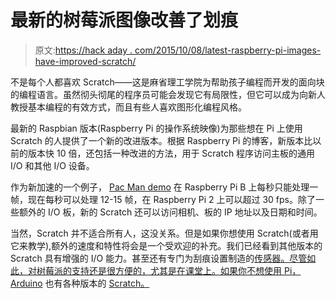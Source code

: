 # 最新的树莓派图像改善了划痕

> 原文:[https://hack aday . com/2015/10/08/latest-raspberry-pi-images-have-improved-scratch/](https://hackaday.com/2015/10/08/latest-raspberry-pi-images-have-improved-scratch/)

不是每个人都喜欢 Scratch——这是麻省理工学院为帮助孩子编程而开发的面向块的编程语言。虽然彻头彻尾的程序员可能会发现它有局限性，但它可以成为向新人教授基本编程的有效方式，而且有些人喜欢图形化编程风格。

最新的 Raspbian 版本(Raspberry Pi 的操作系统映像)为那些想在 Pi 上使用 Scratch 的人提供了一个新的改进版本。根据 Raspberry Pi 的博客，新版本比以前的版本快 10 倍，还包括一种改进的方法，用于 Scratch 程序访问主板的通用 I/O 和其他 I/O 设备。

作为新加速的一个例子， [Pac Man demo](https://github.com/raspberrypi/scratch/blob/master/Pacman%20for%20Scratch.sb) 在 Raspberry Pi B 上每秒只能处理一帧，现在每秒可以处理 12-15 帧，在 Raspberry Pi 2 上可以超过 30 fps。除了一些额外的 I/O 板，新的 Scratch 还可以访问相机、板的 IP 地址以及日期和时间。

当然，Scratch 并不适合所有人，这没关系。但是如果你想使用 Scratch(或者用它来教学),额外的速度和特性将会是一个受欢迎的补充。我们已经看到其他版本的 Scratch 具有增强的 I/O 能力。甚至还有专门为刮痕设置制造的[传感器。尽管如此，对树莓派的支持还是很方便的，尤其是在课堂上。如果你不想使用 Pi，Arduino](http://hackaday.com/2012/05/17/building-sensors-for-the-scratch-programming-language/) 也有各种版本的 [Scratch。](http://hackaday.com/2011/04/15/drag-and-drop-programming-gets-kids-started-early/)